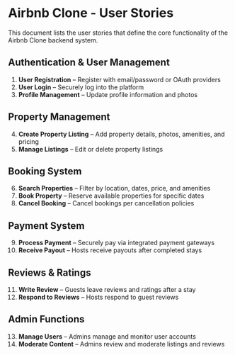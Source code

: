 # Airbnb Clone - User Stories

This document lists the user stories that define the core functionality of the Airbnb Clone backend system.

## Authentication & User Management

1. **User Registration** – Register with email/password or OAuth providers  
2. **User Login** – Securely log into the platform  
3. **Profile Management** – Update profile information and photos  

## Property Management

4. **Create Property Listing** – Add property details, photos, amenities, and pricing  
5. **Manage Listings** – Edit or delete property listings  

## Booking System

6. **Search Properties** – Filter by location, dates, price, and amenities  
7. **Book Property** – Reserve available properties for specific dates  
8. **Cancel Booking** – Cancel bookings per cancellation policies  

## Payment System

9. **Process Payment** – Securely pay via integrated payment gateways  
10. **Receive Payout** – Hosts receive payouts after completed stays  

## Reviews & Ratings

11. **Write Review** – Guests leave reviews and ratings after a stay  
12. **Respond to Reviews** – Hosts respond to guest reviews  

## Admin Functions

13. **Manage Users** – Admins manage and monitor user accounts  
14. **Moderate Content** – Admins review and moderate listings and reviews  
